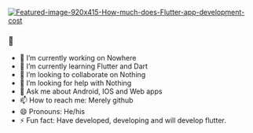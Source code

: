 <a href="https://ibb.co/HgD5B2Q"><img src="https://i.ibb.co/w6N5BL1/Featured-image-920x415-How-much-does-Flutter-app-development-cost.png" alt="Featured-image-920x415-How-much-does-Flutter-app-development-cost" border="0"></a>


### 👋


- 🔭 I’m currently working on Nowhere
- 🌱 I’m currently learning Flutter and Dart
- 👯 I’m looking to collaborate on Nothing
- 🤔 I’m looking for help with Nothing
- 💬 Ask me about Android, IOS and Web apps
- 📫 How to reach me: Merely github
- 😄 Pronouns: He/his
- ⚡ Fun fact:  Have developed, developing and will develop flutter.
